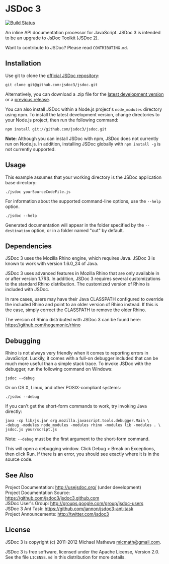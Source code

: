 JSDoc 3
=======
[![Build Status](https://secure.travis-ci.org/jsdoc3/jsdoc.png?branch=master)](http://travis-ci.org/jsdoc3/jsdoc)

An inline API documentation processor for JavaScript. JSDoc 3 is intended to be
an upgrade to JsDoc Toolkit (JSDoc 2).

Want to contribute to JSDoc? Please read `CONTRIBUTING.md`.


Installation
------------

Use git to clone the [official JSDoc repository](https://github.com/jsdoc3/jsdoc):

    git clone git@github.com:jsdoc3/jsdoc.git

Alternatively, you can download a .zip file for the
[latest development version](https://github.com/jsdoc3/jsdoc/archive/master.zip)
or a [previous release](https://github.com/jsdoc3/jsdoc/tags).

You can also install JSDoc within a Node.js project's `node_modules` directory
using npm. To install the latest development version, change directories to your
Node.js project, then run the following command:

    npm install git://github.com/jsdoc3/jsdoc.git

**Note**: Although you can install JSDoc with npm, JSDoc does not currently run
on Node.js. In addition, installing JSDoc globally with `npm install -g` is not
currently supported.


Usage
-----

This example assumes that your working directory is the JSDoc application base
directory:

    ./jsdoc yourSourceCodeFile.js

For information about the supported command-line options, use the `--help`
option.

    ./jsdoc --help

Generated documentation will appear in the folder specified by the
`--destination` option, or in a folder named "out" by default.


Dependencies
------------

JSDoc 3 uses the Mozilla Rhino engine, which requires Java. JSDoc 3 is known to
work with version 1.6.0_24 of Java.

JSDoc 3 uses advanced features in Mozilla Rhino that are only available in or
after version 1.7R3. In addition, JSDoc 3 requires several customizations to the
standard Rhino distribution. The customized version of Rhino is included with
JSDoc.

In rare cases, users may have their Java CLASSPATH configured to override the
included Rhino and point to an older version of Rhino instead. If this is the
case, simply correct the CLASSPATH to remove the older Rhino.

The version of Rhino distributed with JSDoc 3 can be found here:
https://github.com/hegemonic/rhino


Debugging
---------

Rhino is not always very friendly when it comes to reporting errors in
JavaScript. Luckily, it comes with a full-on debugger included that can be much
more useful than a simple stack trace. To invoke JSDoc with the debugger, run
the following command on Windows:

    jsdoc --debug

Or on OS X, Linux, and other POSIX-compliant systems:

    ./jsdoc --debug

If you can't get the short-form commands to work, try invoking Java directly:

    java -cp lib/js.jar org.mozilla.javascript.tools.debugger.Main \
    -debug -modules node_modules -modules rhino -modules lib -modules . \
    jsdoc.js your/script.js

Note: `--debug` must be the first argument to the short-form command.

This will open a debugging window. Click Debug > Break on Exceptions, then click
Run. If there is an error, you should see exactly where it is in the source
code.


See Also
--------

Project Documentation: <http://usejsdoc.org/> (under development)  
Project Documentation Source: <https://github.com/jsdoc3/jsdoc3.github.com>  
JSDoc User's Group: <http://groups.google.com/group/jsdoc-users>  
JSDoc 3 Ant Task: <https://github.com/jannon/jsdoc3-ant-task>  
Project Announcements: <http://twitter.com/jsdoc3>


License
-------

JSDoc 3 is copyright (c) 2011-2012 Michael Mathews <micmath@gmail.com>.

JSDoc 3 is free software, licensed under the Apache License, Version 2.0. See
the file `LICENSE.md` in this distribution for more details.
